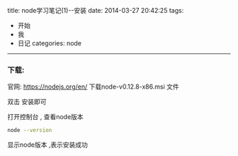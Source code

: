 title: node学习笔记(1)--安装
date: 2014-03-27 20:42:25
tags:
- 开始
- 我
- 日记
categories: node
---

### 下载:

官网: https://nodejs.org/en/ 下载node-v0.12.8-x86.msi 文件

双击 安装即可

打开控制台 , 查看node版本 

```bash
node --version 
```

显示node版本 ,表示安装成功
